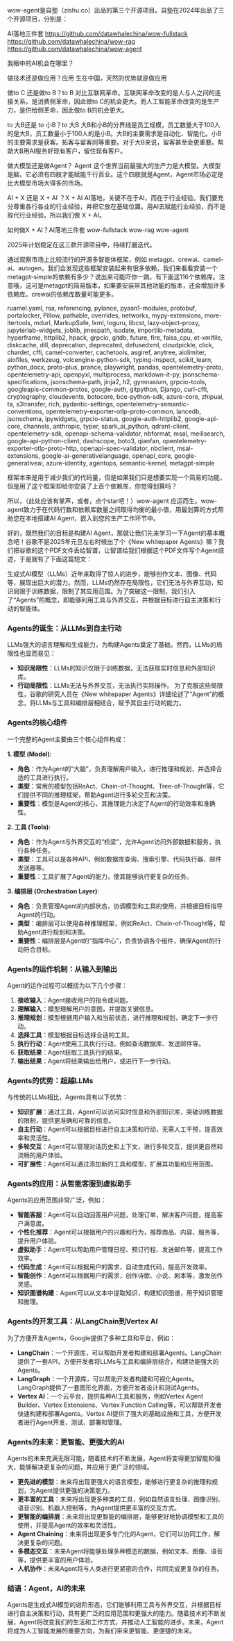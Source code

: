 wow-agent是自塾（zishu.co）出品的第三个开源项目。自塾在2024年出品了三个开源项目，分别是：

AI落地三件套
https://github.com/datawhalechina/wow-fullstack  
https://github.com/datawhalechina/wow-rag  
https://github.com/datawhalechina/wow-agent  

我眼中的AI机会在哪里？

做技术还是做应用？应用
生在中国，天然的优势就是做应用

做to C 还是做to B？to B
对比互联网革命。互联网革命改变的是人与人之间的连接关系，是消费侧革命，因此做to C的机会更大。而人工智能革命改变的是生产力，是供给侧革命，因此做to B的机会更大。

to 大B还是 to 小B？to 大B
大B和小B的分界线是员工规模，员工数量大于100人的是大B，员工数量小于100人的是小B。大B的主要需求是自动化、智能化。小B的主要需求是获客。拓客与留客同等重要。对于大B来说，留客甚至会更重要。帮助大B用AI服务好现有客户，留住现有客户。

做大模型还是做Agent？ Agent
这个世界当前最强大的生产力是大模型。大模型是脑，它必须有四肢才能赋能千行百业。这个四肢就是Agent，Agent市场必定是比大模型市场大得多的市场。

AI + X 还是 X + AI ？X + AI
AI落地，关键不在于AI，而在于行业经验。我们要充分尊重各行各业的行业经验，并把它放在基础位置。用AI去赋能行业经验，而不是取代行业经验。所以我们做 X + AI。

如何做X + AI？AI落地三件套
wow-fullstack  wow-rag  wow-agent 

2025年计划稳定在这三款开源项目中，持续打磨迭代。

通过观察市场上比较流行的开源多智能体框架，例如 metagpt、crewai、camel-ai、autogen，我们会发现这些框架安装起来有很多依赖，我们来看看安装一个metagpt-simple的依赖有多少？说出来可能吓你一跳，有下面这116个依赖库。注意哦，这可是metagpt的简易版本，如果要安装带其他功能的版本，还会增加许多依赖库。crewai的依赖库数量可能更多。

ruamel.yaml, rsa, referencing, pylance, pyasn1-modules, protobuf, portalocker, Pillow, pathable, overrides, networkx, mypy-extensions, more-itertools, mdurl, MarkupSafe, lxml, loguru, libcst, lazy-object-proxy, jupyterlab-widgets, joblib, jmespath, isodate, importlib-metadata, hyperframe, httplib2, hpack, grpcio, gitdb, future, fire, faiss_cpu, et-xmlfile, diskcache, dill, deprecation, deprecated, defusedxml, cloudpickle, click, chardet, cffi, camel-converter, cachetools, asgiref, anytree, aiolimiter, aiofiles, werkzeug, volcengine-python-sdk, typing-inspect, scikit_learn, python_docx, proto-plus, prance, playwright, pandas, opentelemetry-proto, opentelemetry-api, openpyxl, multiprocess, markdown-it-py, jsonschema-specifications, jsonschema-path, jinja2, h2, gymnasium, grpcio-tools, googleapis-common-protos, google-auth, gitpython, Django, curl-cffi, cryptography, cloudevents, botocore, bce-python-sdk, azure-core, zhipuai, ta, s3transfer, rich, pydantic-settings, opentelemetry-semantic-conventions, opentelemetry-exporter-otlp-proto-common, lancedb, jsonschema, ipywidgets, grpcio-status, google-auth-httplib2, google-api-core, channels, anthropic, typer, spark_ai_python, qdrant-client, opentelemetry-sdk, openapi-schema-validator, nbformat, msal, meilisearch, google-api-python-client, dashscope, boto3, qianfan, opentelemetry-exporter-otlp-proto-http, openapi-spec-validator, nbclient, msal-extensions, google-ai-generativelanguage, openapi_core, google-generativeai, azure-identity, agentops, semantic-kernel, metagpt-simple


框架本来是用于减少我们的代码量，但是如果我们只是想要实现一个简易的功能，但是用了这个框架却给你安装了上百个依赖库，你觉得划算吗？

所以，（此处应该有掌声，或者，点个star吧！）wow-agent 应运而生。wow-agent致力于在代码行数和依赖库数量之间取得均衡的最小值，用最划算的方式帮助您在本地搭建AI Agent，嵌入到您的生产工作环节中。

好的，既然我们的目标是构建AI Agent，那就让我们先来学习一下Agent的基本概念吧！谷歌不是2025年元旦左右时候出了个《New whitepaper Agents》嘛？我们把谷歌的这个PDF文件丢给智谱，让智谱给我们根据这个PDF文件写个Agent综述，于是就有了下面这篇短文：

生成式AI模型（LLMs）近年来取得了惊人的进步，能够创作文本、图像、代码等，展现出巨大的潜力。然而，LLMs仍然存在局限性，它们无法与外界互动，知识局限于训练数据，限制了其应用范围。为了突破这一限制，我们引入了“Agents”的概念，即能够利用工具与外界交互，并根据目标进行自主决策和行动的智能体。
### Agents的诞生：从LLMs到自主行动
LLMs强大的语言理解和生成能力，为构建Agents奠定了基础。然而，LLMs的局限性也显而易见：
* **知识局限性**：LLMs的知识仅限于训练数据，无法获取实时信息和外部知识库。
* **行动局限性**：LLMs无法与外界交互，无法执行实际操作。
为了克服这些局限性，谷歌的研究人员在《New whitepaper Agents》详细论述了“Agent”的概念，将LLMs与工具和编排层相结合，赋予其自主行动的能力。
### Agents的核心组件
一个完整的Agent主要由三个核心组件构成：

**1. 模型 (Model)**:
* **角色**：作为Agent的“大脑”，负责理解用户输入，进行推理和规划，并选择合适的工具进行执行。
* **类型**：常用的模型包括ReAct、Chain-of-Thought、Tree-of-Thought等，它们提供不同的推理框架，帮助Agent进行多轮交互和决策。
* **重要性**：模型是Agent的核心，其推理能力决定了Agent的行动效率和准确性。

**2. 工具 (Tools)**:
* **角色**：作为Agent与外界交互的“桥梁”，允许Agent访问外部数据和服务，执行各种任务。
* **类型**：工具可以是各种API，例如数据库查询、搜索引擎、代码执行器、邮件发送器等。
* **重要性**：工具扩展了Agent的能力，使其能够执行更复杂的任务。

**3. 编排层 (Orchestration Layer)**:
* **角色**：负责管理Agent的内部状态，协调模型和工具的使用，并根据目标指导Agent的行动。
* **类型**：编排层可以使用各种推理框架，例如ReAct、Chain-of-Thought等，帮助Agent进行规划和决策。
* **重要性**：编排层是Agent的“指挥中心”，负责协调各个组件，确保Agent的行动符合目标。
### Agents的运作机制：从输入到输出
Agent的运作过程可以概括为以下几个步骤：
1. **接收输入**：Agent接收用户的指令或问题。
2. **理解输入**：模型理解用户的意图，并提取关键信息。
3. **推理规划**：模型根据用户输入和当前状态，进行推理和规划，确定下一步行动。
4. **选择工具**：模型根据目标选择合适的工具。
5. **执行行动**：Agent使用工具执行行动，例如查询数据库、发送邮件等。
6. **获取结果**：Agent获取工具执行的结果。
7. **输出结果**：Agent将结果输出给用户，或进行下一步行动。
### Agents的优势：超越LLMs
与传统的LLMs相比，Agents具有以下优势：
* **知识扩展**：通过工具，Agent可以访问实时信息和外部知识库，突破训练数据的限制，提供更准确和可靠的信息。
* **自主行动**：Agent可以根据目标进行自主决策和行动，无需人工干预，提高效率和灵活性。
* **多轮交互**：Agent可以管理对话历史和上下文，进行多轮交互，提供更自然和流畅的用户体验。
* **可扩展性**：Agent可以通过添加新的工具和模型，扩展其功能和应用范围。
### Agents的应用：从智能客服到虚拟助手
Agents的应用范围非常广泛，例如：
* **智能客服**：Agent可以自动回答用户问题，处理订单，解决客户问题，提高客户满意度。
* **个性化推荐**：Agent可以根据用户的兴趣和行为，推荐商品、内容、服务等，提升用户体验。
* **虚拟助手**：Agent可以帮助用户管理日程、预订行程、发送邮件等，提高工作效率。
* **代码生成**：Agent可以根据用户的需求，自动生成代码，提高开发效率。
* **智能创作**：Agent可以根据用户的需求，创作诗歌、小说、剧本等，激发创作灵感。
* **知识图谱构建**：Agent可以从文本中提取知识，构建知识图谱，用于知识管理和推理。
### Agents的开发工具：从LangChain到Vertex AI
为了方便开发Agents，Google提供了多种工具和平台，例如：
* **LangChain**：一个开源库，可以帮助开发者构建和部署Agents。LangChain提供了一套API，方便开发者将LLMs与工具和编排层结合，构建功能强大的Agents。
* **LangGraph**：一个开源库，可以帮助开发者构建和可视化Agents。LangGraph提供了一套图形化界面，方便开发者设计和测试Agents。
* **Vertex AI**：一个云平台，提供各种AI工具和服务，例如Vertex Agent Builder、Vertex Extensions、Vertex Function Calling等，可以帮助开发者快速构建和部署Agents。Vertex AI提供了强大的基础设施和工具，方便开发者进行Agent开发、测试、部署和管理。
### Agents的未来：更智能、更强大的AI
Agents的未来充满无限可能，随着技术的不断发展，Agent将变得更加智能和强大，能够解决更复杂的问题，并应用于更广泛的领域。
* **更先进的模型**：未来将出现更强大的语言模型，能够进行更复杂的推理和规划，为Agent提供更强的决策能力。
* **更丰富的工具**：未来将出现更多种类的工具，例如自然语言处理、图像识别、语音识别、机器人控制等，为Agent提供更丰富的交互方式。
* **更智能的编排层**：未来将出现更智能的编排层，能够更好地协调模型和工具的使用，并提高Agent的效率和灵活性。
* **Agent Chaining**：未来将出现更多专门化的Agent，它们可以协同工作，解决更复杂的问题。
* **多模态交互**：未来Agent将能够处理多种模态的数据，例如文本、图像、语音等，提供更丰富的用户体验。
* **人机协作**：未来Agent将与人类进行更紧密的合作，共同完成更复杂的任务。
### 结语：Agent，AI的未来
Agents是生成式AI模型的进阶形态，它们能够利用工具与外界交互，并根据目标进行自主决策和行动，具有更广泛的应用范围和更强大的能力。随着技术的不断发展，Agent将改变我们的生活和工作方式，并推动人工智能的进步。未来，Agent将成为人工智能发展的重要方向，为我们带来更智能、更便捷的未来。
